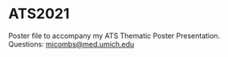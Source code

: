 # ATS2021

Poster file to accompany my ATS Thematic Poster Presentation.  
Questions: micombs@med.umich.edu

